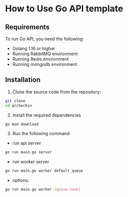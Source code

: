 # How to Use Go API template


## Requirements

To run Go API, you need the following:

- Golang 1.16 or higher
- Running RabbitMQ environment
- Running Redis environment
- Running mongodb environment

## Installation

1. Clone the source code from the repository:

```bash
git clone 
cd qrcheckin
```

2. Install the required dependencies
```bash
go mod download
```

3. Run the following command
- run api server
```bash
go run main.go server
```
- run worker server
```bash
go run main.go worker default_queue
```
- options:

```bash
go run main.go worker [queue-name]
```